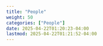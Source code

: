 ```yaml
---
title: "People"
weight: 50
categories: ["People"]
date: 2025-04-22T01:20:23-04:00
lastmod: 2025-04-22T01:21:52-04:00
---
```

